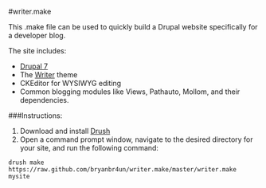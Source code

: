 #writer.make

This .make file can be used to quickly build a Drupal website specifically for a developer blog.

The site includes:
- [Drupal 7](http://drupal.org/project/drupal)
- The [Writer](http://drupal.org/project/writer) theme
- CKEditor for WYSIWYG editing
- Common blogging modules like Views, Pathauto, Mollom, and their dependencies.

###Instructions:  
1. Download and install [Drush](http://drupal.org/project/drush)   
2. Open a command prompt window, navigate to the desired directory for your site, and run the following command:  
  
`drush make https://raw.github.com/bryanbr4un/writer.make/master/writer.make mysite`
